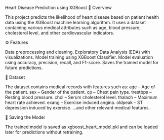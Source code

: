 Heart Disease Prediction using XGBoost
📌 Overview

This project predicts the likelihood of heart disease based on patient health data using the XGBoost machine learning algorithm.
It uses a dataset containing various medical attributes such as age, blood pressure, cholesterol level, and other cardiovascular indicators.

⚙️ Features

Data preprocessing and cleaning.
Exploratory Data Analysis (EDA) with visualizations.
Model training using XGBoost Classifier.
Model evaluation using accuracy, precision, recall, and F1-score.
Saves the trained model for future predictions.

📂 Dataset

The dataset contains medical records with features such as:
age – Age of the patient.
sex – Gender of the patient.
cp – Chest pain type.
trestbps – Resting blood pressure.
chol – Serum cholesterol level.
thalach – Maximum heart rate achieved.
exang – Exercise induced angina.
oldpeak – ST depression induced by exercise.
...and other relevant medical features.

💾 Saving the Model

The trained model is saved as xgboost_heart_model.pkl and can be loaded later for predictions without retraining.

